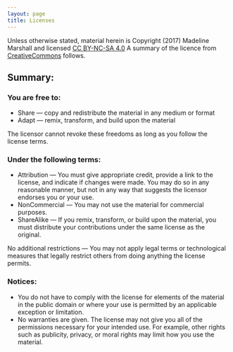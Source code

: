 ```yaml
---
layout: page
title: Licenses
---
```


Unless otherwise stated, material herein is Copyright (2017) Madeline Marshall 
and licensed [CC BY-NC-SA 4.0](https://creativecommons.org/licenses/by-nc-sa/4.0/legalcode)
A summary of the licence from [CreativeCommons](https://creativecommons.org/licenses/by-nc-sa/4.0/deed.en) follows.


Summary:
----

### You are free to:

* Share — copy and redistribute the material in any medium or format
* Adapt — remix, transform, and build upon the material

The licensor cannot revoke these freedoms as long as you follow the license terms.


### Under the following terms:

* Attribution — You must give appropriate credit, provide a link to the license, and indicate if changes were made.
  You may do so in any reasonable manner, but not in any way that suggests the licensor endorses you or your use.
* NonCommercial — You may not use the material for commercial purposes.
* ShareAlike — If you remix, transform, or build upon the material, you must distribute your contributions under the same license as the original.

No additional restrictions — You may not apply legal terms or technological measures that legally restrict others from doing anything the license permits.


### Notices:

* You do not have to comply with the license for elements of the material in the public domain or where your use is permitted by an applicable exception or limitation.
* No warranties are given.
  The license may not give you all of the permissions necessary for your intended use.
  For example, other rights such as publicity, privacy, or moral rights may limit how you use the material.
